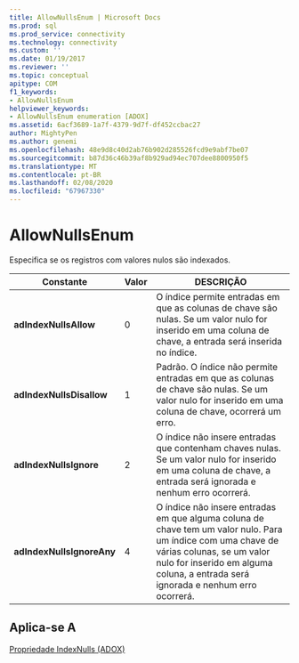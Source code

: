 ```yaml
---
title: AllowNullsEnum | Microsoft Docs
ms.prod: sql
ms.prod_service: connectivity
ms.technology: connectivity
ms.custom: ''
ms.date: 01/19/2017
ms.reviewer: ''
ms.topic: conceptual
apitype: COM
f1_keywords:
- AllowNullsEnum
helpviewer_keywords:
- AllowNullsEnum enumeration [ADOX]
ms.assetid: 6acf3689-1a7f-4379-9d7f-df452ccbac27
author: MightyPen
ms.author: genemi
ms.openlocfilehash: 48e9d8c40d2ab76b902d285526fcd9e9abf7be07
ms.sourcegitcommit: b87d36c46b39af8b929ad94ec707dee8800950f5
ms.translationtype: MT
ms.contentlocale: pt-BR
ms.lasthandoff: 02/08/2020
ms.locfileid: "67967330"
---
```

# <a name="allownullsenum"></a>AllowNullsEnum
Especifica se os registros com valores nulos são indexados.  
  
|Constante|Valor|DESCRIÇÃO|  
|--------------|-----------|-----------------|  
|**adIndexNullsAllow**|0|O índice permite entradas em que as colunas de chave são nulas. Se um valor nulo for inserido em uma coluna de chave, a entrada será inserida no índice.|  
|**adIndexNullsDisallow**|1|Padrão. O índice não permite entradas em que as colunas de chave são nulas. Se um valor nulo for inserido em uma coluna de chave, ocorrerá um erro.|  
|**adIndexNullsIgnore**|2|O índice não insere entradas que contenham chaves nulas. Se um valor nulo for inserido em uma coluna de chave, a entrada será ignorada e nenhum erro ocorrerá.|  
|**adIndexNullsIgnoreAny**|4|O índice não insere entradas em que alguma coluna de chave tem um valor nulo. Para um índice com uma chave de várias colunas, se um valor nulo for inserido em alguma coluna, a entrada será ignorada e nenhum erro ocorrerá.|  
  
## <a name="applies-to"></a>Aplica-se A  
 [Propriedade IndexNulls (ADOX)](../../../ado/reference/adox-api/indexnulls-property-adox.md)
